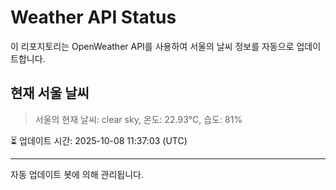 
# Weather API Status

이 리포지토리는 OpenWeather API를 사용하여 서울의 날씨 정보를 자동으로 업데이트합니다.

## 현재 서울 날씨
> 서울의 현재 날씨: clear sky, 온도: 22.93°C, 습도: 81%

⏳ 업데이트 시간: 2025-10-08 11:37:03 (UTC)

---
자동 업데이트 봇에 의해 관리됩니다.
